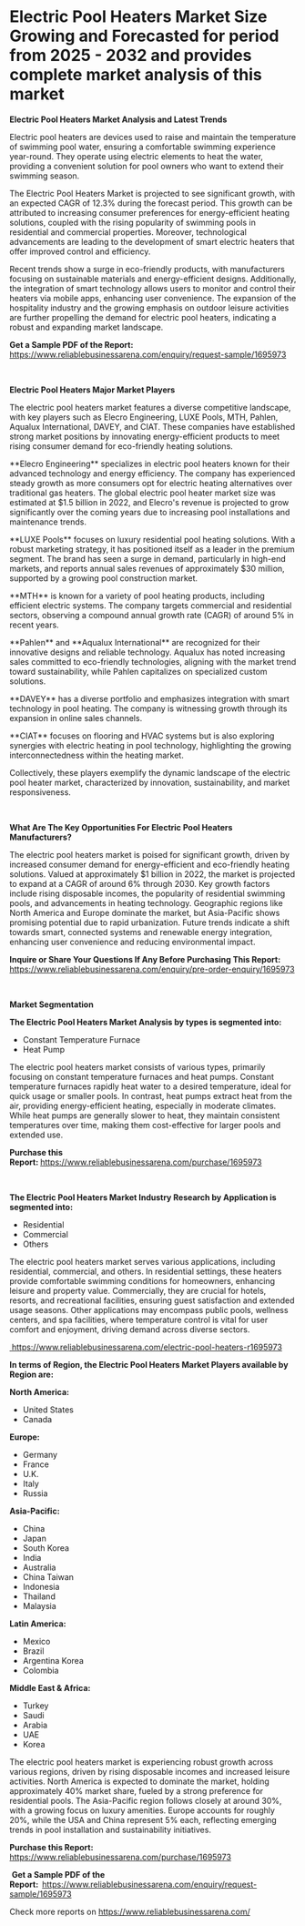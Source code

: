 <p><h1>Electric Pool Heaters Market Size Growing and Forecasted for period from 2025 - 2032 and provides complete market analysis of this market</h1></p><p><strong>Electric Pool Heaters Market Analysis and Latest Trends</strong></p>
<p><p>Electric pool heaters are devices used to raise and maintain the temperature of swimming pool water, ensuring a comfortable swimming experience year-round. They operate using electric elements to heat the water, providing a convenient solution for pool owners who want to extend their swimming season.</p><p>The Electric Pool Heaters Market is projected to see significant growth, with an expected CAGR of 12.3% during the forecast period. This growth can be attributed to increasing consumer preferences for energy-efficient heating solutions, coupled with the rising popularity of swimming pools in residential and commercial properties. Moreover, technological advancements are leading to the development of smart electric heaters that offer improved control and efficiency.</p><p>Recent trends show a surge in eco-friendly products, with manufacturers focusing on sustainable materials and energy-efficient designs. Additionally, the integration of smart technology allows users to monitor and control their heaters via mobile apps, enhancing user convenience. The expansion of the hospitality industry and the growing emphasis on outdoor leisure activities are further propelling the demand for electric pool heaters, indicating a robust and expanding market landscape.</p></p>
<p><strong>Get a Sample PDF of the Report:&nbsp;</strong> <a href="https://www.reliablebusinessarena.com/enquiry/request-sample/1695973?utm_campaign=2258&utm_medium=2&utm_source=Github&utm_content=ia&utm_term=16022025&utm_id=electric-pool-heaters">https://www.reliablebusinessarena.com/enquiry/request-sample/1695973</a></p>
<p>&nbsp;</p>
<p><strong>Electric Pool Heaters Major Market Players</strong></p>
<p><p>The electric pool heaters market features a diverse competitive landscape, with key players such as Elecro Engineering, LUXE Pools, MTH, Pahlen, Aqualux International, DAVEY, and CIAT. These companies have established strong market positions by innovating energy-efficient products to meet rising consumer demand for eco-friendly heating solutions.</p><p>**Elecro Engineering** specializes in electric pool heaters known for their advanced technology and energy efficiency. The company has experienced steady growth as more consumers opt for electric heating alternatives over traditional gas heaters. The global electric pool heater market size was estimated at $1.5 billion in 2022, and Elecro's revenue is projected to grow significantly over the coming years due to increasing pool installations and maintenance trends.</p><p>**LUXE Pools** focuses on luxury residential pool heating solutions. With a robust marketing strategy, it has positioned itself as a leader in the premium segment. The brand has seen a surge in demand, particularly in high-end markets, and reports annual sales revenues of approximately $30 million, supported by a growing pool construction market.</p><p>**MTH** is known for a variety of pool heating products, including efficient electric systems. The company targets commercial and residential sectors, observing a compound annual growth rate (CAGR) of around 5% in recent years. </p><p>**Pahlen** and **Aqualux International** are recognized for their innovative designs and reliable technology. Aqualux has noted increasing sales committed to eco-friendly technologies, aligning with the market trend toward sustainability, while Pahlen capitalizes on specialized custom solutions.</p><p>**DAVEY** has a diverse portfolio and emphasizes integration with smart technology in pool heating. The company is witnessing growth through its expansion in online sales channels. </p><p>**CIAT** focuses on flooring and HVAC systems but is also exploring synergies with electric heating in pool technology, highlighting the growing interconnectedness within the heating market.</p><p>Collectively, these players exemplify the dynamic landscape of the electric pool heater market, characterized by innovation, sustainability, and market responsiveness.</p></p>
<p>&nbsp;</p>
<p><strong>What Are The Key Opportunities For Electric Pool Heaters Manufacturers?</strong></p>
<p><p>The electric pool heaters market is poised for significant growth, driven by increased consumer demand for energy-efficient and eco-friendly heating solutions. Valued at approximately $1 billion in 2022, the market is projected to expand at a CAGR of around 6% through 2030. Key growth factors include rising disposable incomes, the popularity of residential swimming pools, and advancements in heating technology. Geographic regions like North America and Europe dominate the market, but Asia-Pacific shows promising potential due to rapid urbanization. Future trends indicate a shift towards smart, connected systems and renewable energy integration, enhancing user convenience and reducing environmental impact.</p></p>
<p><strong>Inquire or Share Your Questions If Any Before Purchasing This Report:</strong> <a href="https://www.reliablebusinessarena.com/enquiry/pre-order-enquiry/1695973?utm_campaign=2258&utm_medium=2&utm_source=Github&utm_content=ia&utm_term=16022025&utm_id=electric-pool-heaters">https://www.reliablebusinessarena.com/enquiry/pre-order-enquiry/1695973</a></p>
<p>&nbsp;</p>
<p><strong>Market Segmentation</strong></p>
<p><strong>The Electric Pool Heaters Market Analysis by types is segmented into:</strong></p>
<p><ul><li>Constant Temperature Furnace</li><li>Heat Pump</li></ul></p>
<p><p>The electric pool heaters market consists of various types, primarily focusing on constant temperature furnaces and heat pumps. Constant temperature furnaces rapidly heat water to a desired temperature, ideal for quick usage or smaller pools. In contrast, heat pumps extract heat from the air, providing energy-efficient heating, especially in moderate climates. While heat pumps are generally slower to heat, they maintain consistent temperatures over time, making them cost-effective for larger pools and extended use.</p></p>
<p><strong>Purchase this Report:&nbsp;</strong><a href="https://www.reliablebusinessarena.com/purchase/1695973?utm_campaign=2258&utm_medium=2&utm_source=Github&utm_content=ia&utm_term=16022025&utm_id=electric-pool-heaters">https://www.reliablebusinessarena.com/purchase/1695973</a></p>
<p>&nbsp;</p>
<p><strong>The Electric Pool Heaters Market Industry Research by Application is segmented into:</strong></p>
<p><ul><li>Residential</li><li>Commercial</li><li>Others</li></ul></p>
<p><p>The electric pool heaters market serves various applications, including residential, commercial, and others. In residential settings, these heaters provide comfortable swimming conditions for homeowners, enhancing leisure and property value. Commercially, they are crucial for hotels, resorts, and recreational facilities, ensuring guest satisfaction and extended usage seasons. Other applications may encompass public pools, wellness centers, and spa facilities, where temperature control is vital for user comfort and enjoyment, driving demand across diverse sectors.</p></p>
<p><a href="https://www.reliablebusinessarena.com/electric-pool-heaters-r1695973?utm_campaign=2258&utm_medium=2&utm_source=Github&utm_content=ia&utm_term=16022025&utm_id=electric-pool-heaters">&nbsp;https://www.reliablebusinessarena.com/electric-pool-heaters-r1695973</a></p>
<p><strong>In terms of Region, the Electric Pool Heaters Market Players available by Region are:</strong></p>
<p>
    <p> <strong> North America: </strong>
        <ul>
            <li>United States</li>
            <li>Canada</li>
        </ul>
        </p> 
    <p> <strong> Europe: </strong>
        <ul>
            <li>Germany</li>
            <li>France</li>
            <li>U.K.</li>
            <li>Italy</li>
            <li>Russia</li>
        </ul>
        </p> 
    <p> <strong> Asia-Pacific: </strong>
        <ul>
            <li>China</li>
            <li>Japan</li>
            <li>South Korea</li>
            <li>India</li>
            <li>Australia</li>
            <li>China Taiwan</li>
            <li>Indonesia</li>
            <li>Thailand</li>
            <li>Malaysia</li>
        </ul>
        </p> 
    <p> <strong> Latin America: </strong>
        <ul>
            <li>Mexico</li>
            <li>Brazil</li>
            <li>Argentina Korea</li>
            <li>Colombia</li>
        </ul>
        </p> 
    <p> <strong> Middle East & Africa: </strong>
        <ul>
            <li>Turkey</li>
            <li>Saudi</li>
            <li>Arabia</li>
            <li>UAE</li>
            <li>Korea</li>
        </ul>
    </p>
    </p>
<p><p>The electric pool heaters market is experiencing robust growth across various regions, driven by rising disposable incomes and increased leisure activities. North America is expected to dominate the market, holding approximately 40% market share, fueled by a strong preference for residential pools. The Asia-Pacific region follows closely at around 30%, with a growing focus on luxury amenities. Europe accounts for roughly 20%, while the USA and China represent 5% each, reflecting emerging trends in pool installation and sustainability initiatives.</p></p>
<p><strong>Purchase this Report: </strong><a href="https://www.reliablebusinessarena.com/purchase/1695973?utm_campaign=2258&utm_medium=2&utm_source=Github&utm_content=ia&utm_term=16022025&utm_id=electric-pool-heaters">https://www.reliablebusinessarena.com/purchase/1695973</a></p>
<p>&nbsp;<strong>Get a Sample PDF of the Report:&nbsp;&nbsp;</strong><a href="https://www.reliablebusinessarena.com/enquiry/request-sample/1695973?utm_campaign=2258&utm_medium=2&utm_source=Github&utm_content=ia&utm_term=16022025&utm_id=electric-pool-heaters">https://www.reliablebusinessarena.com/enquiry/request-sample/1695973</a></p>
<p><strong></strong></p>
<p>Check more reports on <a href="https://www.reliablebusinessarena.com/?utm_campaign=2258&utm_medium=2&utm_source=Github&utm_content=ia&utm_term=16022025&utm_id=electric-pool-heaters">https://www.reliablebusinessarena.com/</a></p>